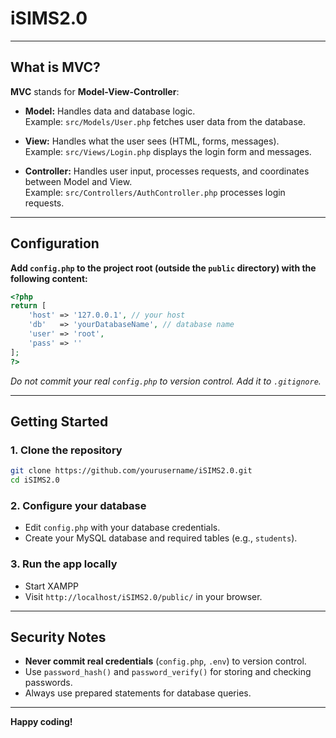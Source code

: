 # iSIMS2.0

---

## What is MVC?

**MVC** stands for **Model-View-Controller**:

- **Model:** Handles data and database logic.  
  Example: `src/Models/User.php` fetches user data from the database.

- **View:** Handles what the user sees (HTML, forms, messages).  
  Example: `src/Views/Login.php` displays the login form and messages.

- **Controller:** Handles user input, processes requests, and coordinates between Model and View.  
  Example: `src/Controllers/AuthController.php` processes login requests.

---

## Configuration

**Add `config.php` to the project root (outside the `public` directory) with the following content:**

```php
<?php
return [
    'host' => '127.0.0.1', // your host
    'db'   => 'yourDatabaseName', // database name
    'user' => 'root', 
    'pass' => ''
];
?>
```

*Do not commit your real `config.php` to version control. Add it to `.gitignore`.*

---

## Getting Started

### 1. Clone the repository

```sh
git clone https://github.com/yourusername/iSIMS2.0.git
cd iSIMS2.0
```

### 2. Configure your database

- Edit `config.php` with your database credentials.
- Create your MySQL database and required tables (e.g., `students`).

### 3. Run the app locally

- Start XAMPP
- Visit `http://localhost/iSIMS2.0/public/` in your browser.

---

## Security Notes

- **Never commit real credentials** (`config.php`, `.env`) to version control.
- Use `password_hash()` and `password_verify()` for storing and checking passwords.
- Always use prepared statements for database queries.

---

**Happy coding!**